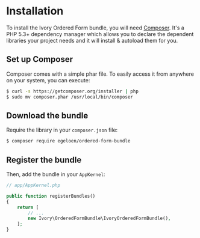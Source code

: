 # Installation

To install the Ivory Ordered Form bundle, you will need [Composer](http://getcomposer.org).  It's a PHP 5.3+ dependency 
manager which allows you to declare the dependent libraries your project needs and it will install & autoload them for 
you.

## Set up Composer

Composer comes with a simple phar file. To easily access it from anywhere on your system, you can execute:

``` bash
$ curl -s https://getcomposer.org/installer | php
$ sudo mv composer.phar /usr/local/bin/composer
```

## Download the bundle

Require the library in your `composer.json` file:

``` bash
$ composer require egeloen/ordered-form-bundle
```

## Register the bundle

Then, add the bundle in your `AppKernel`:

``` php
// app/AppKernel.php

public function registerBundles()
{
    return [
        // ...
        new Ivory\OrderedFormBundle\IvoryOrderedFormBundle(),
    ];
}
```
